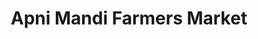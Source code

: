 ---
title: "Apni Mandi Farmers Market"
url: /milpitas/apni-mandi-farmers-market/
shop: supermarket
---